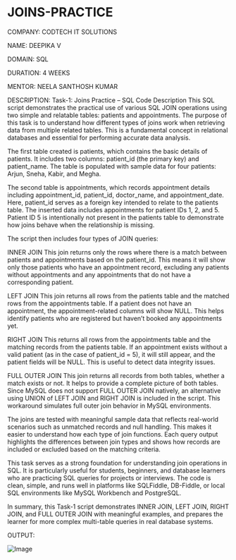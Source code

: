 # JOINS-PRACTICE

COMPANY: CODTECH IT SOLUTIONS

NAME: DEEPIKA V

DOMAIN: SQL

DURATION: 4 WEEKS

MENTOR: NEELA SANTHOSH KUMAR

DESCRIPTION: Task-1: Joins Practice – SQL Code Description
This SQL script demonstrates the practical use of various SQL JOIN operations using two simple and relatable tables: patients and appointments. The purpose of this task is to understand how different types of joins work when retrieving data from multiple related tables. This is a fundamental concept in relational databases and essential for performing accurate data analysis.

The first table created is patients, which contains the basic details of patients. It includes two columns: patient_id (the primary key) and patient_name. The table is populated with sample data for four patients: Arjun, Sneha, Kabir, and Megha.

The second table is appointments, which records appointment details including appointment_id, patient_id, doctor_name, and appointment_date. Here, patient_id serves as a foreign key intended to relate to the patients table. The inserted data includes appointments for patient IDs 1, 2, and 5. Patient ID 5 is intentionally not present in the patients table to demonstrate how joins behave when the relationship is missing.

The script then includes four types of JOIN queries:

INNER JOIN
This join returns only the rows where there is a match between patients and appointments based on the patient_id. This means it will show only those patients who have an appointment record, excluding any patients without appointments and any appointments that do not have a corresponding patient.

LEFT JOIN
This join returns all rows from the patients table and the matched rows from the appointments table. If a patient does not have an appointment, the appointment-related columns will show NULL. This helps identify patients who are registered but haven’t booked any appointments yet.

RIGHT JOIN
This returns all rows from the appointments table and the matching records from the patients table. If an appointment exists without a valid patient (as in the case of patient_id = 5), it will still appear, and the patient fields will be NULL. This is useful to detect data integrity issues.

FULL OUTER JOIN
This join returns all records from both tables, whether a match exists or not. It helps to provide a complete picture of both tables. Since MySQL does not support FULL OUTER JOIN natively, an alternative using UNION of LEFT JOIN and RIGHT JOIN is included in the script. This workaround simulates full outer join behavior in MySQL environments.

The joins are tested with meaningful sample data that reflects real-world scenarios such as unmatched records and null handling. This makes it easier to understand how each type of join functions. Each query output highlights the differences between join types and shows how records are included or excluded based on the matching criteria.

This task serves as a strong foundation for understanding join operations in SQL. It is particularly useful for students, beginners, and database learners who are practicing SQL queries for projects or interviews. The code is clean, simple, and runs well in platforms like SQLFiddle, DB-Fiddle, or local SQL environments like MySQL Workbench and PostgreSQL.

In summary, this Task-1 script demonstrates INNER JOIN, LEFT JOIN, RIGHT JOIN, and FULL OUTER JOIN with meaningful examples, and prepares the learner for more complex multi-table queries in real database systems.

OUTPUT:

![Image](https://github.com/user-attachments/assets/8c4a6fac-a713-4434-936c-f5bd34ad94b6)


